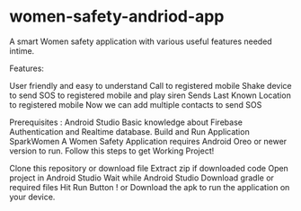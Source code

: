 # women-safety-andriod-app
A smart Women safety application with various useful features needed intime.


Features:

User friendly and easy to understand
Call to registered mobile
Shake device to send SOS to registered mobile and play siren
Sends Last Known Location to registered mobile
Now we can add multiple contacts to send SOS


Prerequisites :
Android Studio
Basic knowledge about Firebase Authentication and Realtime database.
Build and Run Application
SparkWomen A Women Safety Application requires Android Oreo or newer version to run.
Follow this steps to get Working Project!

Clone this repository or download file
Extract zip if downloaded code
Open project in Android Studio
Wait while Android Studio Download gradle or required files
Hit Run Button !
or 
Download the apk to run the application on your device.
